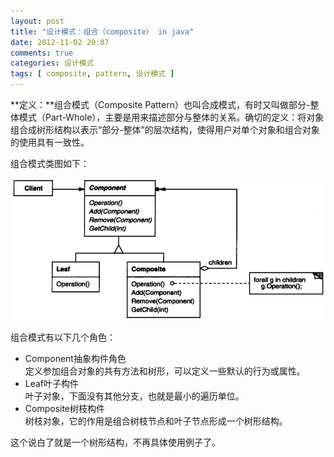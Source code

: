```yaml
---
layout: post
title: "设计模式：组合（composite） in java"
date: 2012-11-02 20:07
comments: true
categories: 设计模式
tags: [ composite, pattern, 设计模式 ]
---
```

**定义：**组合模式（Composite Pattern）也叫合成模式，有时又叫做部分-整体模式（Part-Whole），主要是用来描述部分与整体的关系。确切的定义：将对象组合成树形结构以表示“部分-整体”的层次结构，使得用户对单个对象和组合对象的使用具有一致性。   

组合模式类图如下：    

![组合模式](/images/blog/composite-pattern.jpg)    

组合模式有以下几个角色：   

- Component抽象构件角色   
定义参加组合对象的共有方法和树形，可以定义一些默认的行为或属性。   
- Leaf叶子构件    
叶子对象，下面没有其他分支，也就是最小的遍历单位。   
- Composite树枝构件    
树枝对象，它的作用是组合树枝节点和叶子节点形成一个树形结构。    


这个说白了就是一个树形结构，不再具体使用例子了。     
